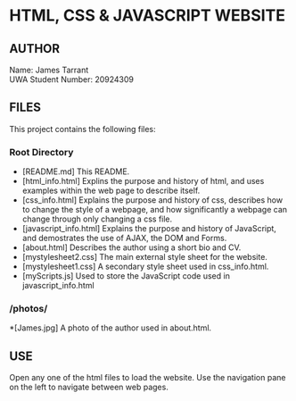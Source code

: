 # HTML, CSS & JAVASCRIPT WEBSITE

## AUTHOR
Name: James Tarrant  
UWA Student Number: 20924309  

## FILES
This project contains the following files:  
### Root Directory
* [README.md] This README. 
* [html_info.html] Explins the purpose and history of html, and uses examples within the web page to describe itself. 
* [css_info.html] Explains the purpose and history of css, describes how to change the style of a webpage, and how significantly a webpage can change through only changing a css file. 
* [javascript_info.html] Explains the purpose and history of JavaScript, and demostrates the use of AJAX, the DOM and Forms. 
* [about.html] Describes the author using a short bio and CV.
* [mystylesheet2.css] The main external style sheet for the website.
* [mystylesheet1.css] A secondary style sheet used in css_info.html. 
* [myScripts.js] Used to store the JavaScript code used in javascript_info.html

### /photos/
*[James.jpg] A photo of the author used in about.html.  

## USE
Open any one of the html files to load the website. Use the navigation pane on the left to navigate between web pages.
